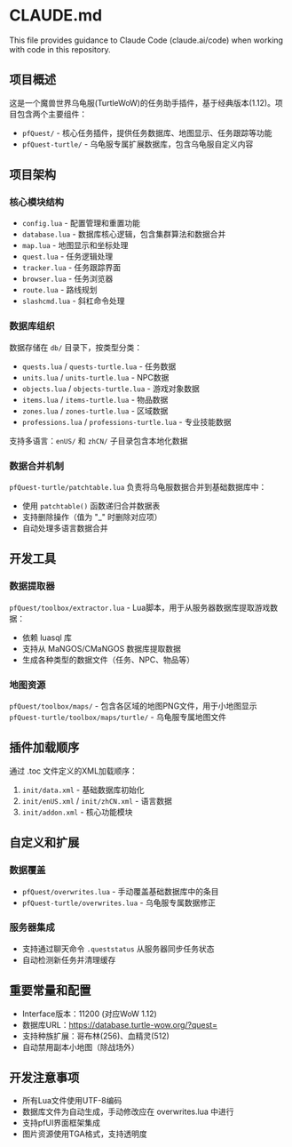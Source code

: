 # CLAUDE.md

This file provides guidance to Claude Code (claude.ai/code) when working with code in this repository.

## 项目概述

这是一个魔兽世界乌龟服(TurtleWoW)的任务助手插件，基于经典版本(1.12)。项目包含两个主要组件：

- `pfQuest/` - 核心任务插件，提供任务数据库、地图显示、任务跟踪等功能
- `pfQuest-turtle/` - 乌龟服专属扩展数据库，包含乌龟服自定义内容

## 项目架构

### 核心模块结构
- `config.lua` - 配置管理和重置功能
- `database.lua` - 数据库核心逻辑，包含集群算法和数据合并
- `map.lua` - 地图显示和坐标处理
- `quest.lua` - 任务逻辑处理
- `tracker.lua` - 任务跟踪界面
- `browser.lua` - 任务浏览器
- `route.lua` - 路线规划
- `slashcmd.lua` - 斜杠命令处理

### 数据库组织
数据存储在 `db/` 目录下，按类型分类：
- `quests.lua` / `quests-turtle.lua` - 任务数据
- `units.lua` / `units-turtle.lua` - NPC数据
- `objects.lua` / `objects-turtle.lua` - 游戏对象数据
- `items.lua` / `items-turtle.lua` - 物品数据
- `zones.lua` / `zones-turtle.lua` - 区域数据
- `professions.lua` / `professions-turtle.lua` - 专业技能数据

支持多语言：`enUS/` 和 `zhCN/` 子目录包含本地化数据

### 数据合并机制
`pfQuest-turtle/patchtable.lua` 负责将乌龟服数据合并到基础数据库中：
- 使用 `patchtable()` 函数递归合并数据表
- 支持删除操作（值为 "_" 时删除对应项）
- 自动处理多语言数据合并

## 开发工具

### 数据提取器
`pfQuest/toolbox/extractor.lua` - Lua脚本，用于从服务器数据库提取游戏数据：
- 依赖 luasql 库
- 支持从 MaNGOS/CMaNGOS 数据库提取数据
- 生成各种类型的数据文件（任务、NPC、物品等）

### 地图资源
`pfQuest/toolbox/maps/` - 包含各区域的地图PNG文件，用于小地图显示
`pfQuest-turtle/toolbox/maps/turtle/` - 乌龟服专属地图文件

## 插件加载顺序

通过 .toc 文件定义的XML加载顺序：
1. `init/data.xml` - 基础数据库初始化
2. `init/enUS.xml` / `init/zhCN.xml` - 语言数据
3. `init/addon.xml` - 核心功能模块

## 自定义和扩展

### 数据覆盖
- `pfQuest/overwrites.lua` - 手动覆盖基础数据库中的条目
- `pfQuest-turtle/overwrites.lua` - 乌龟服专属数据修正

### 服务器集成
- 支持通过聊天命令 `.queststatus` 从服务器同步任务状态
- 自动检测新任务并清理缓存

## 重要常量和配置

- Interface版本：11200 (对应WoW 1.12)
- 数据库URL：https://database.turtle-wow.org/?quest=
- 支持种族扩展：哥布林(256)、血精灵(512)
- 自动禁用副本小地图（除战场外）

## 开发注意事项

- 所有Lua文件使用UTF-8编码
- 数据库文件为自动生成，手动修改应在 overwrites.lua 中进行
- 支持pfUI界面框架集成
- 图片资源使用TGA格式，支持透明度
